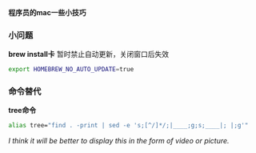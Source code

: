 **程序员的mac一些小技巧**

### 小问题

**brew install卡**
暂时禁止自动更新，关闭窗口后失效

``` BASH
export HOMEBREW_NO_AUTO_UPDATE=true
```
### 命令替代

**tree命令**

``` BASH
alias tree="find . -print | sed -e 's;[^/]*/;|____;g;s;____|; |;g'"
```

*I think it will be better to display this in the form of video or picture.*
